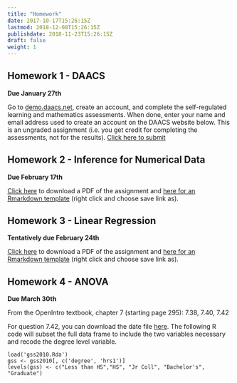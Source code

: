 ```yaml
---
title: "Homework"
date: 2017-10-17T15:26:15Z
lastmod: 2018-12-08T15:26:15Z
publishdate: 2018-11-23T15:26:15Z
draft: false
weight: 1
---
```



## Homework 1 - DAACS

**Due January 27th**

Go to [demo.daacs.net](https://demo.daacs.net), create an account, and complete the self-regulated learning and mathematics assessments. When done, enter your name and email address used to create an account on the DAACS website below. This is an ungraded assignment (i.e. you get credit for completing the assessments, not for the results). [Click here to submit](https://forms.gle/ts3GFQbFYJny1Lbp8)

## Homework 2 - Inference for Numerical Data

**Due February 17th**

[Click here](https://github.com/jbryer/EPSY630Spring2020/blob/master/Homework/Homework7.pdf) to download a PDF of the assignment and [here for an Rmarkdown template](https://raw.githubusercontent.com/jbryer/EPSY630Spring2020/master/Homework/Homework7.Rmd) (right click and choose save link as).


## Homework 3 - Linear Regression

**Tentatively due February 24th**

[Click here](https://github.com/jbryer/EPSY630Spring2020/blob/master/Homework/Homework8.pdf) to download a PDF of the assignment and [here for an Rmarkdown template](https://raw.githubusercontent.com/jbryer/EPSY630Spring2020/master/Homework/Homework8.Rmd) (right click and choose save link as).

## Homework 4 - ANOVA

**Due March 30th**

From the OpenIntro textbook, chapter 7 (starting page 295): 7.38, 7.40, 7.42

For question 7.42, you can download the date file [here](https://github.com/jbryer/EPSY630Spring2020/blob/master/course_data/gss2010.Rda?raw=true). The following R code will subset the full data frame to include the two variables necessary and recode the degree level variable.

```
load('gss2010.Rda')
gss <- gss2010[, c('degree', 'hrs1')]
levels(gss) <- c("Less than HS","HS", "Jr Coll", "Bachelor's", "Graduate")
```

